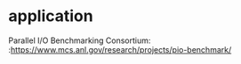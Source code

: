 # application
Parallel I/O Benchmarking Consortium:  :https://www.mcs.anl.gov/research/projects/pio-benchmark/

